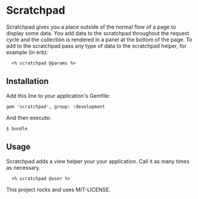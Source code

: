 # Scratchpad

Scratchpad gives you a place outside of the normal flow of a page to display some data. You add data to the scratchpad throughout the request cycle and the collection is rendered in a panel at the bottom of the page. To add to the scratchpad pass any type of data to the scratchpad helper, for example (in erb):

```erb
  <% scratchpad @params %>
```

## Installation
Add this line to your application's Gemfile:

    gem 'scratchpad', group: :development

And then execute:

    $ bundle

## Usage
Scratchpad adds a view helper your your application. Call it as many times as necessary.

```erb
  <% scratchpad @user %>
```


This project rocks and uses MIT-LICENSE.
